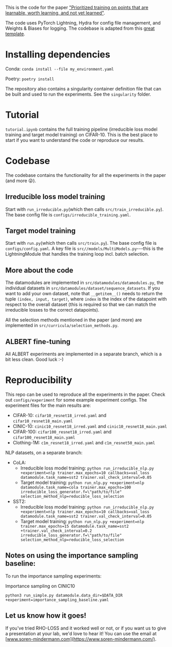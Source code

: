 This is the code for the paper ["Prioritized training on points that are learnable, worth learning, and not yet learned"](https://arxiv.org/abs/2206.07137).

The code uses PyTorch Lightning, Hydra for config file management, and Weights & Biases for logging. The codebase is adapted from this [great template](https://github.com/ashleve/lightning-hydra-template).


# Installing dependencies
Conda: ```conda install --file my_environment.yaml```

Poetry: ```poetry install```

The repository also contains a singularity container definition file that can be built and used to run the experiments. See the ```singularity``` folder.

# Tutorial
```tutorial.ipynb``` contains the full training pipeline (irreducible loss model training and target model training) on CIFAR-10. This is the best place to start if you want to understand the code or reproduce our results.

# Codebase
The codebase contains the functionality for all the experiments in the paper (and more 😜).

## Irreducible loss model training
Start with ```run_irreducible.py```(which then calls ```src/train_irreducible.py```). The base config file is ```configs/irreducible_training.yaml```.

## Target model training
Start with ```run.py```(which then calls ```src/train.py```). The base config file is ```configs/config.yaml```. A key file is ```src//models/MultiModels.py```---this is the LightningModule that handles the training loop incl. batch selection. 

## More about the code
The datamodules are implemented in ```src/datamodules/datamodules.py```, the individual datasets in ```src/datamodules/dataset/sequence_datasets```. If you want to add your own dataset, note that ```__getitem__()``` needs to return the tuple ```(index, input, target)```, where ```index``` is the index of the datapoint with respect to the overall dataset (this is required so that we can match the irreducible losses to the correct datapoints).

All the selection methods mentioned in the paper (and more) are implemented in ```src/curricula/selection_methods.py```.

## ALBERT fine-tuning
All ALBERT experiments are implemented in a separate branch, which is a bit less clean. Good luck :-)

# Reproducibility
This repo can be used to reproduce all the experiments in the paper. Check out ```configs/experiment``` for some example experiment configs. The experiment files for the main results are: 
* CIFAR-10: ```cifar10_resnet18_irred.yaml``` and ```cifar10_resnet18_main.yaml```
* CINIC-10: ```cinic10_resnet18_irred.yaml``` and ```cinic10_resnet18_main.yaml```
* CIFAR-100: ```cifar100_resnet18_irred.yaml``` and ```cifar100_resnet18_main.yaml```
* Clothing-1M: ```c1m_resnet18_irred.yaml``` and ```c1m_resnet50_main.yaml```

NLP datasets, on a separate branch:
* CoLA:
  * Irreducible loss model training: ```python run_irreducible_nlp.py +experiment=nlp trainer.max_epochs=10 callbacks=val_loss datamodule.task_name=sst2 trainer.val_check_interval=0.05```
  * Target model training: ```python run_nlp.py +experiment=nlp datamodule.task_name=cola trainer.max_epochs=100 irreducible_loss_generator.f=\"path/to/file" selection_method_nlp=reducible_loss_selection```
* SST2:
  * Irreducible loss model training: ```python run_irreducible_nlp.py +experiment=nlp trainer.max_epochs=10 callbacks=val_loss datamodule.task_name=sst2 trainer.val_check_interval=0.05```
  * Target model training: ```python run_nlp.py +experiment=nlp trainer.max_epochs=15 datamodule.task_name=sst2 +trainer.val_check_interval=0.2 irreducible_loss_generator.f=\"path/to/file" selection_method_nlp=reducible_loss_selection ```

## Notes on using the importance sampling baseline:
To run the importance sampling experiments:

Importance sampling on CINIC10
``` 
python3 run_simple.py datamodule.data_dir=$DATA_DIR +experiment=importance_sampling_baseline.yaml 
```

## Let us know how it goes!
If you've tried RHO-LOSS and it worked well or not, or if you want us to give a presentation at your lab, we'd love to hear it! You can use the email at [www.soren-mindermann.com](https://www.soren-mindermann.com/).
